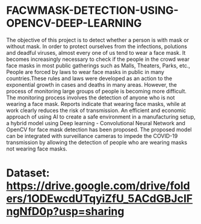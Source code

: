 # FACWMASK-DETECTION-USING-OPENCV-DEEP-LEARNING
The objective of this project is to detect whether a person is with mask or without mask. In order to protect ourselves from the infections, polutions and deadful viruses, almost every one of us tend to wear a face mask. It becomes increasingly necessary to check if the people in the crowd wear face masks in most public gatherings such as Malls, Theaters, Parks, etc., People are forced by laws to wear face masks in public in many countries.These rules and laws were developed as an action to the exponential growth in cases and deaths in many areas. However, the process of monitoring large groups of people is becoming more difficult. The monitoring process involves the detection of anyone who is not wearing a face mask. Reports indicate that wearing face masks, while at work clearly reduces the risk of transmission. An efficient and economic approach of using AI to create a safe environment in a manufacturing setup, a hybrid model using Deep learning - Convolutional Neural Network and OpenCV for face mask detection has been proposed. The proposed model can be integrated with surveillance cameras to impede the COVID-19 transmission by allowing the detection of people who are wearing masks not wearing face masks.
# Dataset: https://drive.google.com/drive/folders/1ODEwcdUTqyiZfU_5ACdGBJcIFngNfD0p?usp=sharing
